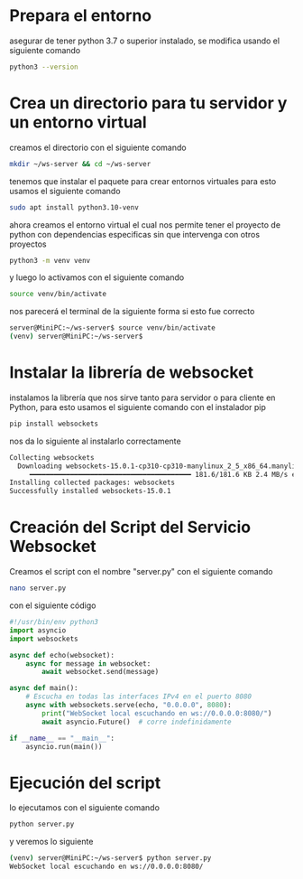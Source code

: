 # Prepara el entorno
asegurar de tener python 3.7 o superior instalado, se modifica usando el siguiente comando
~~~bash
python3 --version
~~~
# Crea un directorio para tu servidor y un entorno virtual
creamos el directorio con el siguiente comando
~~~bash
mkdir ~/ws-server && cd ~/ws-server
~~~
tenemos que instalar el paquete para crear entornos virtuales para esto usamos el siguiente comando
~~~bash
sudo apt install python3.10-venv
~~~
ahora creamos el entorno virtual el cual nos permite tener el proyecto de python con dependencias especificas sin que intervenga con otros proyectos 
~~~bash
python3 -m venv venv
~~~
y luego lo activamos con el siguiente comando
~~~bash
source venv/bin/activate
~~~
nos parecerá el terminal de la siguiente forma si esto fue correcto
~~~bash
server@MiniPC:~/ws-server$ source venv/bin/activate
(venv) server@MiniPC:~/ws-server$
~~~
# Instalar la librería de websocket
instalamos la librería que nos sirve tanto para servidor o para cliente en Python, para esto usamos el siguiente comando con el instalador pip
~~~bash
pip install websockets 
~~~
nos da lo siguiente al instalarlo correctamente 
~~~bash
Collecting websockets
  Downloading websockets-15.0.1-cp310-cp310-manylinux_2_5_x86_64.manylinux1_x86_64.manylinux_2_17_x86_64.manylinux2014_x86_64.whl (181 kB)
     ━━━━━━━━━━━━━━━━━━━━━━━━━━━━━━━━━━━━━━━━ 181.6/181.6 KB 2.4 MB/s eta 0:00:00
Installing collected packages: websockets
Successfully installed websockets-15.0.1
~~~
# Creación del Script del Servicio Websocket
Creamos el script con el nombre "server.py" con el siguiente comando
~~~bash
nano server.py
~~~
con el siguiente código
~~~python
#!/usr/bin/env python3
import asyncio
import websockets

async def echo(websocket):
    async for message in websocket:
        await websocket.send(message)

async def main():
    # Escucha en todas las interfaces IPv4 en el puerto 8080
    async with websockets.serve(echo, "0.0.0.0", 8080):
        print("WebSocket local escuchando en ws://0.0.0.0:8080/")
        await asyncio.Future()  # corre indefinidamente

if __name__ == "__main__":
    asyncio.run(main())
~~~

# Ejecución del script
lo ejecutamos con el siguiente comando
~~~bash
python server.py
~~~
y veremos lo siguiente
~~~bash
(venv) server@MiniPC:~/ws-server$ python server.py
WebSocket local escuchando en ws://0.0.0.0:8080/
~~~
